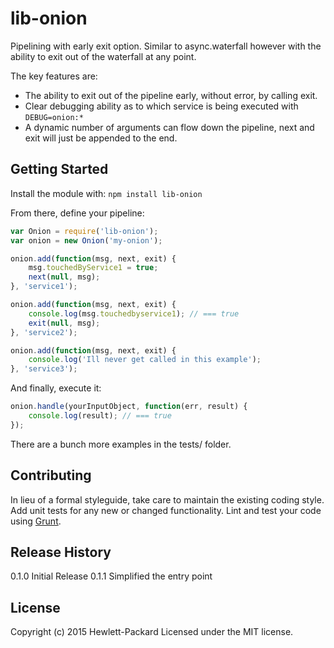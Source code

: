 # lib-onion 

Pipelining with early exit option.  Similar to async.waterfall however with the ability to exit out of the waterfall at any point.

The key features are:
  * The ability to exit out of the pipeline early, without error, by calling exit.
  * Clear debugging ability as to which service is being executed with `DEBUG=onion:*`
  * A dynamic number of arguments can flow down the pipeline, next and exit will just be appended to the end.


## Getting Started
Install the module with: `npm install lib-onion`

From there, define your pipeline:
```javascript
var Onion = require('lib-onion');
var onion = new Onion('my-onion');

onion.add(function(msg, next, exit) {
	msg.touchedByService1 = true;
	next(null, msg);
}, 'service1');

onion.add(function(msg, next, exit) {
	console.log(msg.touchedbyservice1); // === true
	exit(null, msg);
}, 'service2');

onion.add(function(msg, next, exit) {
	console.log('Ill never get called in this example');	
}, 'service3');

```
And finally, execute it:
```javascript
onion.handle(yourInputObject, function(err, result) {
	console.log(result); // === true
});
```

There are a bunch more examples in the tests/ folder.

## Contributing
In lieu of a formal styleguide, take care to maintain the existing coding style. Add unit tests for any new or changed functionality. Lint and test your code using [Grunt](http://gruntjs.com/).

## Release History
0.1.0 Initial Release
0.1.1 Simplified the entry point

## License
Copyright (c) 2015 Hewlett-Packard 
Licensed under the MIT license.
